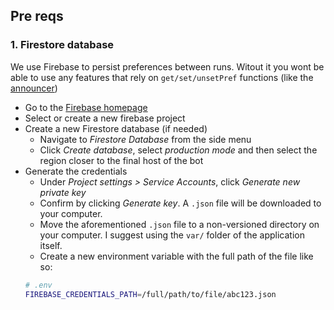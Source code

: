## Pre reqs

### 1. Firestore database

We use Firebase to persist preferences between runs. Witout it you wont be able to use any features that rely on `get/set/unsetPref` functions (like the [announcer](./src/player/queue-plugin/announcer.ts))

- Go to the [Firebase homepage](https://console.firebase.google.com/)
- Select or create a new firebase project
- Create a new Firestore database (if needed)
  - Navigate to _Firestore Database_ from the side menu
  - Click _Create database_, select _production mode_ and then select the region closer to the final host of the bot
- Generate the credentials
  - Under _Project settings > Service Accounts_, click _Generate new private key_
  - Confirm by clicking _Generate key_. A `.json` file will be downloaded to your computer.
  - Move the aforementioned `.json` file to a non-versioned directory on your computer. I suggest using the `var/` folder of the application itself.
  - Create a new environment variable with the full path of the file like so:
  ```sh
  # .env
  FIREBASE_CREDENTIALS_PATH=/full/path/to/file/abc123.json
  ```
